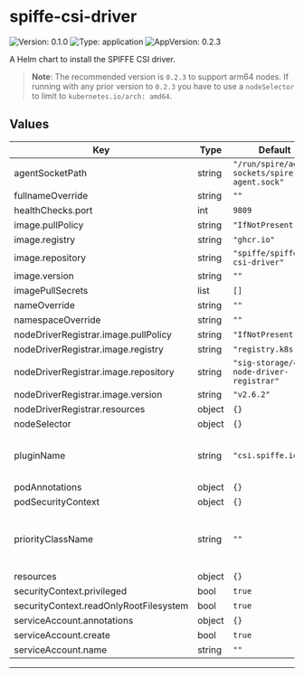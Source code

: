 # spiffe-csi-driver

<!-- This README.md is generated. Please edit README.md.gotmpl -->

![Version: 0.1.0](https://img.shields.io/badge/Version-0.1.0-informational?style=flat-square) ![Type: application](https://img.shields.io/badge/Type-application-informational?style=flat-square) ![AppVersion: 0.2.3](https://img.shields.io/badge/AppVersion-0.2.3-informational?style=flat-square)

A Helm chart to install the SPIFFE CSI driver.

> **Note**: The recommended version is `0.2.3` to support arm64 nodes. If running with any
> prior version to `0.2.3` you have to use a `nodeSelector` to limit to `kubernetes.io/arch: amd64`.

## Values

| Key | Type | Default | Description |
|-----|------|---------|-------------|
| agentSocketPath | string | `"/run/spire/agent-sockets/spire-agent.sock"` |  |
| fullnameOverride | string | `""` |  |
| healthChecks.port | int | `9809` |  |
| image.pullPolicy | string | `"IfNotPresent"` |  |
| image.registry | string | `"ghcr.io"` |  |
| image.repository | string | `"spiffe/spiffe-csi-driver"` |  |
| image.version | string | `""` |  |
| imagePullSecrets | list | `[]` |  |
| nameOverride | string | `""` |  |
| namespaceOverride | string | `""` |  |
| nodeDriverRegistrar.image.pullPolicy | string | `"IfNotPresent"` |  |
| nodeDriverRegistrar.image.registry | string | `"registry.k8s.io"` |  |
| nodeDriverRegistrar.image.repository | string | `"sig-storage/csi-node-driver-registrar"` |  |
| nodeDriverRegistrar.image.version | string | `"v2.6.2"` |  |
| nodeDriverRegistrar.resources | object | `{}` |  |
| nodeSelector | object | `{}` |  |
| pluginName | string | `"csi.spiffe.io"` | Set the csi driver name deployed to Kubernetes. |
| podAnnotations | object | `{}` |  |
| podSecurityContext | object | `{}` |  |
| priorityClassName | string | `""` | Priority class assigned to daemonset pods |
| resources | object | `{}` |  |
| securityContext.privileged | bool | `true` |  |
| securityContext.readOnlyRootFilesystem | bool | `true` |  |
| serviceAccount.annotations | object | `{}` |  |
| serviceAccount.create | bool | `true` |  |
| serviceAccount.name | string | `""` |  |

----------------------------------------------

